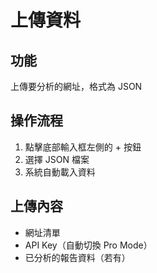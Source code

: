 # 上傳資料

## 功能
上傳要分析的網址，格式為 JSON

## 操作流程
1. 點擊底部輸入框左側的 + 按鈕
2. 選擇 JSON 檔案
3. 系統自動載入資料

## 上傳內容
- 網址清單
- API Key（自動切換 Pro Mode）
- 已分析的報告資料（若有）
